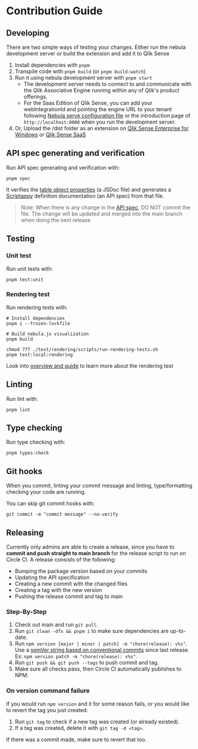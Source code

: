 # Contribution Guide

## Developing

There are two simple ways of testing your changes. Either run the nebula development server or build the extension and add it to Qlik Sense

1. Install dependencies with `pnpm`
1. Transpile code with `pnpm build` (or `pnpm build:watch`)
1. Run it using nebula development server with `pnpm start`
   - The development server needs to connect to and communicate with the Qlik Associative Engine running within any of Qlik's product offerings.
   - For the Saas Edition of Qlik Sense, you can add your webIntegrationId and pointing the engine URL to your tenant following [Nebula serve configuration file](https://qlik.dev/libraries-and-tools/nebulajs/nebula-serve#configuration-file) or the introduction page of `http://localhost:8000` when you run the development server.
1. Or, Upload the /dist folder as an extension on [Qlik Sense Enterprise for Windows](https://help.qlik.com/en-US/sense-developer/November2021/Subsystems/Extensions/Content/Sense_Extensions/Howtos/deploy-extensions.htm) or [Qlik Sense SaaS](https://help.qlik.com/en-US/cloud-services/Subsystems/Hub/Content/Sense_Hub/Admin/mc-extensions.htm)

## API spec generating and verification

Run API spec generating and verification with:

    pnpm spec

It verifies the [table object properties](../src/object-properties.js) (a JSDoc file) and generates a [Scriptappy](https://github.com/qlik-oss/scriptappy) definition documentation (an API spec) from that file.

> Note: When there is any change in the [API spec](../api-specifications/properties.json), DO NOT commit the file. The change will be updated and merged into the main branch when doing the next release

## Testing

### Unit test

Run unit tests with:

    pnpm test:unit

### Rendering test

Run rendering tests with:

    # Install dependencies
    pnpm i --frozen-lockfile

    # Build nebula.js visualization
    pnpm build

    chmod 777 ./test/rendering/scripts/run-rendering-tests.sh
    pnpm test:local:rendering

Look into [overview and guide](../test/rendering/README.md) to learn more about the rendering test

## Linting

Run lint with:

    pnpm lint

## Type checking

Run type checking with:

    pnpm types:check

## Git hooks

When you commit, linting your commit message and linting, type/formatting checking your code are running.

You can skip git commit hooks with:

    git commit -m "commit message" --no-verify

## Releasing

Currently only admins are able to create a release, since you have to **commit and push straight to main branch** for the release script to run on Circle CI.
A release consists of the following:

- Bumping the package version based on your commits
- Updating the API specification
- Creating a new commit with the changed files
- Creating a tag with the new version
- Pushing the release commit and tag to main

### Step-By-Step

1. Check out main and run `git pull`.
1. Run `git clean -dfx && pnpm i` to make sure dependencies are up-to-date.
1. Run `npm version [major | minor | patch] -m "chore(release): v%s"`. Use a [semVer string based on conventional commits](https://www.conventionalcommits.org/en/v1.0.0/) since last release. Ex: `npm version patch -m "chore(release): v%s"`.
1. Run `git push && git push --tags` to push commit and tag.
1. Make sure all checks pass, then Circle CI automatically publishes to NPM.

### On version command failure

If you would run `npm version` and it for some reason fails, or you would like to revert the tag you just created:

1. Run `git tag` to check if a new tag was created (or already existed).
1. If a tag was created, delete it with `git tag -d <tag>`.

If there was a commit made, make sure to revert that too.

